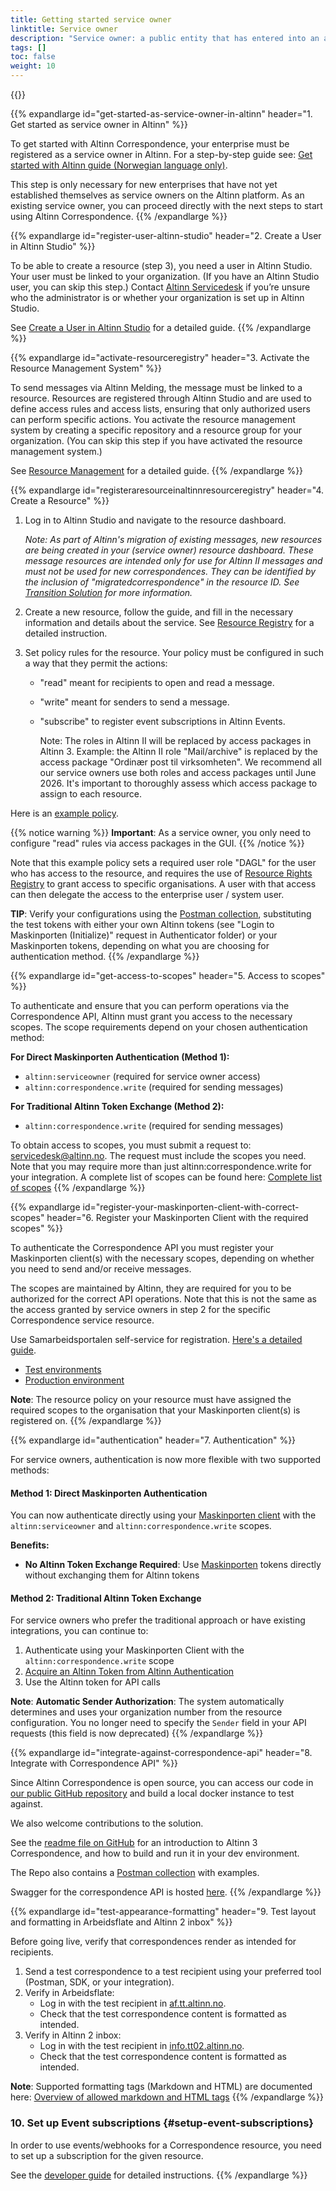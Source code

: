 ```yaml
---
title: Getting started service owner
linktitle: Service owner
description: "Service owner: a public entity that has entered into an agreement to configure and manage services in Altinn, such as a messaging service."
tags: []
toc: false
weight: 10
---
```


{{<children />}}

{{% expandlarge id="get-started-as-service-owner-in-altinn" header="1. Get started as service owner in Altinn" %}}

To get started with Altinn Correspondence, your enterprise must be registered as a service owner in Altinn. For a step-by-step guide see:
[Get started with Altinn guide (Norwegian language only)](https://www.altinndigital.no/kom-i-gang/guide-kom-i-gang-med-altinn/).

This step is only necessary for new enterprises that have not yet established themselves as service owners on the Altinn platform. As an existing service owner, you can proceed directly with the next steps to start using Altinn Correspondence.
{{% /expandlarge %}}

{{% expandlarge id="register-user-altinn-studio" header="2. Create a User in Altinn Studio" %}}

To be able to create a resource (step 3), you need a user in Altinn Studio. Your user must be linked to your organization. (If you have an Altinn Studio user, you can skip this step.) Contact [Altinn Servicedesk](mailto:tjenesteeier@altinn.no) if you’re unsure who the administrator is or whether your organization is set up in Altinn Studio.

See [Create a User in Altinn Studio](https://docs.altinn.studio/en/altinn-studio/v8/getting-started/create-user/) for a detailed guide.
{{% /expandlarge %}}

{{% expandlarge id="activate-resourceregistry" header="3. Activate the Resource Management System" %}}

To send messages via Altinn Melding, the message must be linked to a resource. Resources are registered through Altinn Studio and are used to define access rules and access lists, ensuring that only authorized users can perform specific actions.
You activate the resource management system by creating a specific repository and a resource group for your organization. (You can skip this step if you have activated the resource management system.)

See [Resource Management](https://docs.altinn.studio/authorization/getting-started/resource-admin-studio/#create-the-resource-admin-repository-for-the-organization) for a detailed guide.
{{% /expandlarge %}}

{{% expandlarge id="registeraresourceinaltinnresourceregistry" header="4. Create a Resource" %}}

1. Log in to Altinn Studio and navigate to the resource dashboard.
   
   *Note: As part of Altinn's migration of existing messages, new resources are being created in your (service owner) resource dashboard. These message resources are intended only for use for Altinn II messages and must not be used for new correspondences. They can be identified by the inclusion of "migratedcorrespondence" in the resource ID. See [Transition Solution](https://docs.altinn.studio/en/correspondence/transition/) for more information.*
2. Create a new resource, follow the guide, and fill in the necessary information and details about the service. See [Resource Registry](https://docs.altinn.studio/authorization/guides/resource-owner/create-resource-resource-admin/#step-1-create-resource) for a detailed instruction.
3. Set policy rules for the resource. Your policy must be configured in such a way that they permit the actions:
   - "read" meant for recipients to open and read a message.
   - "write" meant for senders to send a message.
   - "subscribe" to register event subscriptions in Altinn Events.
      
      Note: The roles in Altinn II will be replaced by access packages in Altinn 3. Example: the Altinn II role "Mail/archive" is replaced by the access package "Ordinær post til virksomheten". We recommend all our service owners use both roles and access packages until June 2026. It's important to thoroughly assess which access package to assign to each resource.

Here is an [example policy](https://docs.altinn.studio/correspondence/getting-started/ExamplePolicy.xml).

{{% notice warning  %}}
**Important**: As a service owner, you only need to configure "read" rules via access packages in the GUI.
{{% /notice %}}

Note that this example policy sets a required user role "DAGL" for the user who has access to the resource, and requires the use of [Resource Rights Registry](https://docs.altinn.studio/authorization/what-do-you-get/resourceregistry/rrr/) to grant access to specific organisations.
A user with that access can then delegate the access to the enterprise user / system user.

**TIP**: Verify your configurations using the [Postman collection](https://github.com/Altinn/altinn-correspondence/blob/main/altinn-correspondence-postman-collection.json), substituting the test tokens with either your own Altinn tokens (see "Login to Maskinporten (Initialize)" request in Authenticator folder) or your Maskinporten tokens, depending on what you are choosing for authentication method.
{{% /expandlarge %}}

{{% expandlarge id="get-access-to-scopes" header="5. Access to scopes" %}}

To authenticate and ensure that you can perform operations via the Correspondence API, Altinn must grant you access to the necessary scopes. The scope requirements depend on your chosen authentication method:

**For Direct Maskinporten Authentication (Method 1):**
- `altinn:serviceowner` (required for service owner access)
- `altinn:correspondence.write` (required for sending messages)

**For Traditional Altinn Token Exchange (Method 2):**
- `altinn:correspondence.write` (required for sending messages)

To obtain access to scopes, you must submit a request to: [servicedesk@altinn.no](mailto:servicedesk@altinn.no).
The request must include the scopes you need. Note that you may require more than just altinn:correspondence.write for your integration. A complete list of scopes can be found here:
[Complete list of scopes](https://docs.altinn.studio/api/authentication/digdirscopes/)
{{% /expandlarge %}}

{{% expandlarge id="register-your-maskinporten-client-with-correct-scopes" header="6. Register your Maskinporten Client with the required scopes" %}}

To authenticate the Correspondence API you must register your Maskinporten client(s) with the necessary scopes, depending on whether you need to send and/or receive messages.

The scopes are maintained by Altinn, they are required for you to be authorized for the correct API operations. Note that this is not the same as the access granted by service owners in step 2 for the specific Correspondence service resource.

Use Samarbeidsportalen self-service for registration. [Here's a detailed guide](https://docs.digdir.no/docs/Maskinporten/maskinporten_sjolvbetjening_web#innlogging-og-tilgang).

- [Test environments](https://sjolvbetjening.test.samarbeid.digdir.no/)
- [Production environment](https://sjolvbetjening.samarbeid.digdir.no/)

**Note**: The resource policy on your resource must have assigned the required scopes to the organisation that your Maskinporten client(s) is registered on.
{{% /expandlarge %}}

{{% expandlarge id="authentication" header="7. Authentication" %}}

For service owners, authentication is now more flexible with two supported methods:

#### Method 1: Direct Maskinporten Authentication

You can now authenticate directly using your [Maskinporten client](https://docs.digdir.no/docs/Maskinporten/maskinporten_guide_apikonsument.html) with the `altinn:serviceowner` and `altinn:correspondence.write` scopes.

**Benefits:**
- **No Altinn Token Exchange Required**: Use [Maskinporten](https://docs.digdir.no/docs/Maskinporten/maskinporten_guide_apikonsument.html) tokens directly without exchanging them for Altinn tokens


#### Method 2: Traditional Altinn Token Exchange

For service owners who prefer the traditional approach or have existing integrations, you can continue to:

1. Authenticate using your Maskinporten Client with the `altinn:correspondence.write` scope
2. [Acquire an Altinn Token from Altinn Authentication](https://docs.altinn.studio/authorization/getting-started/authentication/#exchange-a-jwt-token-from-an-external-token-provider)
3. Use the Altinn token for API calls

**Note**: **Automatic Sender Authorization**: The system automatically determines and uses your organization number from the resource configuration. You no longer need to specify the `Sender` field in your API requests (this field is now deprecated)
{{% /expandlarge %}}

{{% expandlarge id="integrate-against-correspondence-api" header="8. Integrate with Correspondence API" %}}

Since Altinn Correspondence is open source, you can access our code in [our public GitHub repository](https://github.com/Altinn/altinn-correspondence) and build a local docker instance to test against.

We also welcome contributions to the solution.

See the [readme file on GitHub](https://github.com/Altinn/altinn-correspondence/blob/main/README.md) for an introduction to Altinn 3 Correspondence, and how to build and run it in your dev environment.

The Repo also contains a [Postman collection](https://github.com/Altinn/altinn-correspondence/blob/main/altinn-correspondence-postman-collection.json) with examples.

Swagger for the correspondence API is hosted [here](https://docs.altinn.studio/api/correspondence/spec/).
{{% /expandlarge %}}

{{% expandlarge id="test-appearance-formatting" header="9. Test layout and formatting in Arbeidsflate and Altinn 2 inbox" %}}

Before going live, verify that correspondences render as intended for recipients.

1. Send a test correspondence to a test recipient using your preferred tool (Postman, SDK, or your integration).
2. Verify in Arbeidsflate:
   - Log in with the test recipient in [af.tt.altinn.no](https://af.tt.altinn.no/).
   - Check that the test correspondence content is formatted as intended.
3. Verify in Altinn 2 inbox:
   - Log in with the test recipient in [info.tt02.altinn.no](https://info.tt02.altinn.no/).
   - Check that the test correspondence content is formatted as intended.

**Note**: Supported formatting tags (Markdown and HTML) are documented here: [Overview of allowed markdown and HTML tags](https://docs.altinn.studio/dialogporten/reference/front-end/front-channel-embeds/#markdown-and-html)
{{% /expandlarge %}}

### 10. Set up Event subscriptions {#setup-event-subscriptions}

In order to use events/webhooks for a Correspondence resource, you need to set up a subscription for the given resource.

See the [developer guide](https://docs.altinn.studio/correspondence/getting-started/developer-guides/events) for detailed instructions.
{{% /expandlarge %}}